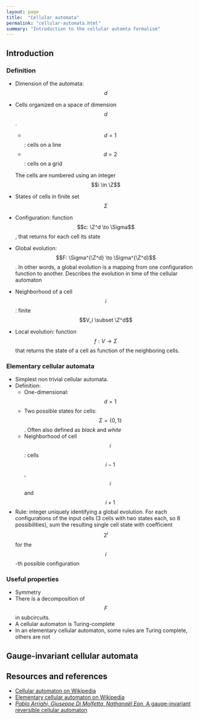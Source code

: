 ```yaml
---
layout: page
title:  "Cellular automata"
permalink: "cellular-automata.html"
summary: "Introduction to the cellular automta formalism"
---
```

$$
\newcommand{\Z}{\mathbb{Z}}
$$

## Introduction
### Definition
* Dimension of the automata: $$d$$
* Cells organized on a space of dimension $$d$$.
  - $$d=1$$: cells on a line
  - $$d=2$$: cells on a grid

  The cells are numbered using an integer $$i \in \Z$$
* States of cells in finite set $$\Sigma$$
* Configuration: function $$c: \Z^d \to \Sigma$$, that returns for each cell its state
* Global evolution: $$F: \Sigma^{\Z^d} \to \Sigma^{\Z^d}$$. In other words, a
  global evolution is a mapping from one configuration function to another.
  Describes the evolution in time of the cellular automaton
* Neighborhood of a cell $$i$$: finite $$V_i \subset \Z^d$$
* Local evolution: function $$f: V \to \Sigma$$ that returns the state of a cell
  as function of the neighboring cells.

### Elementary cellular automata
* Simplest non trivial cellular automata.
* Definition:
  - One-dimensional: $$d=1$$
  - Two possible states for cells: $$\Sigma = \{ 0, 1 \}$$. Often also defined as
    *black* and *white*
  - Neighborhood of cell $$i$$: cells $$i-1$$, $$i$$ and $$i+1$$
* Rule: integer uniquely identifying a global evolution. For each configurations
  of the input cells (3 cells with two states each, so 8 possibilities), sum the
  resulting single cell state with coefficient $$2^i$$ for the $$i$$-th possible
  configuration

### Useful properties
* Symmetry
* There is a decomposition of $$F$$ in subcircuits.
* A cellular automaton is Turing-complete
* In an elementary cellular automaton, some rules are Turing complete, others are not

## Gauge-invariant cellular automata


## Resources and references
* [Cellular automaton on Wikipedia](https://en.wikipedia.org/wiki/Cellular_automaton)
* [Elementary cellular automaton on Wikipedia](https://en.wikipedia.org/wiki/Elementary_cellular_automaton)
* [*Pablo Arrighi, Giuseppe Di Molfetta, Nathanaël Eon*, A gauge-invariant reversible cellular automaton](https://arxiv.org/abs/1802.07644)
